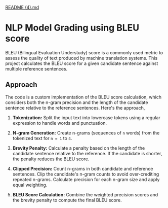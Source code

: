 
[README (4).md](https://github.com/user-attachments/files/16715148/README.4.md)
#       NLP Model Grading using BLEU score


BLEU (Bilingual Evaluation Understudy) score is a commonly used metric to assess the quality of text produced by machine translation systems.
This project calculates the BLEU  score for a given candidate sentence against multiple reference sentences.




## Approach

The code is a custom implementation of the BLEU score calculation, which considers both the n-gram precision and the length of the candidate sentence relative to the reference sentences.
Here's the approach,


1. **Tokenization:** Split the input text into lowercase tokens using a regular expression to handle words and punctuation.

2. **N-gram Generation:** Create n-grams (sequences of `n` words) from the tokenized text for `n = 1` to `4`.

3. **Brevity Penalty:** Calculate a penalty based on the length of the candidate sentence relative to the reference. If the candidate is shorter, the penalty reduces the BLEU score.

4. **Clipped Precision:** Count n-grams in both candidate and reference sentences. Clip the candidate's n-gram counts to avoid over-crediting repeated n-grams. Calculate precision for each n-gram size and apply equal weighting.

5. **BLEU Score Calculation:** Combine the weighted precision scores and the brevity penalty to compute the final BLEU score.

















